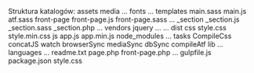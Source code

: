 Struktura katalogów: 
	assets
		media
			...
		fonts
			...
	templates
		main.sass
		main.js
		atf.sass
		front-page
			front-page.js
			front-page.sass
		...
		_section
			_section.js
			_section.sass
			_section.php
		...
	vendors
		jquery
			...
		...
	dist
		css
			style.css
			style.min.css
		js
			app.js
			app.min.js
	node_modules
		...
	tasks
		CompileCss
		concatJS
		watch
		browserSync
		mediaSync
		dbSync
		compileAtf
	lib
		...
	languages
		...
	readme.txt
	page.php
	front-page.php
	...
	gulpfile.js
	package.json
	style.css